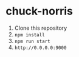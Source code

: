 # chuck-norris
1. Clone this repository
2. `npm install`
3. `npm run start`
4. `http://0.0.0.0:9000`
